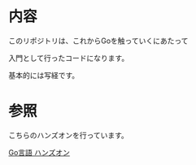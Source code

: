 # 内容

このリポジトリは、これからGoを触っていくにあたって

入門として行ったコードになります。

基本的には写経です。

# 参照

こちらのハンズオンを行っています。

[Go言語 ハンズオン](https://www.amazon.co.jp/Go%E8%A8%80%E8%AA%9E-%E3%83%8F%E3%83%B3%E3%82%BA%E3%82%AA%E3%83%B3-%E6%8E%8C%E7%94%B0%E6%B4%A5%E8%80%B6%E4%B9%83/dp/4798063991)
